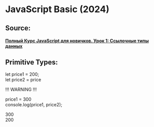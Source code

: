 ﻿# JavaScript Basic (2024)

## Source:
#### [Полный Курс JavaScript для новичков. Урок 1: Ссылочные типы данных](https://www.youtube.com/watch?v=ap3mLiPF2PE)


## Primitive Types:  

let price1 = 200;  
let price2 = price  

!!! WARNING !!!  

price1 = 300  
console.log(price1, price2);  

 300  
 200   
 <br>  

